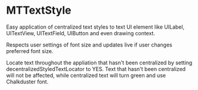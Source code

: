 MTTextStyle
===========

Easy application of centralized text styles to text UI element like UILabel, UITextView, UITextField, UIButton and even drawing context.

Respects user settings of font size and updates live if user changes preferred font size.

Locate text throughout the appliation that hasn't been centralized by setting decentralizedStyledTextLocator to YES. Text that hasn't been centralized will not be affected, while centralized text will turn green and use Chalkduster font.
